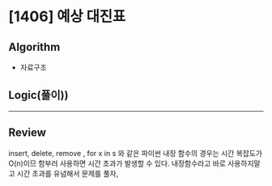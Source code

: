 # [1406] 예상 대진표
## Algorithm
- 자료구조
## Logic(풀이))
-----
## Review
insert, delete, remove , for x in s 와 같은 파이썬 내장 함수의 경우는 시간 복잡도가 O(n)이므 함부러 사용하면 시간 초과가 발생할 수 있다. 내장함수라고 바로 사용하지말고 시간 초과를 유념해서 문제를 풀자, 